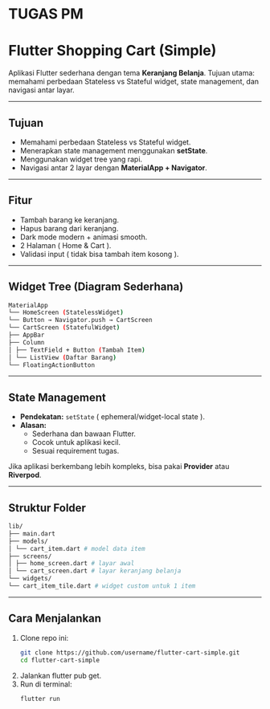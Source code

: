 # TUGAS PM
#  Flutter Shopping Cart (Simple)

Aplikasi Flutter sederhana dengan tema **Keranjang Belanja**.
Tujuan utama: memahami perbedaan Stateless vs Stateful widget, state management, dan navigasi antar layar.

---

##  Tujuan
- Memahami perbedaan Stateless vs Stateful widget.
- Menerapkan state management menggunakan **setState**.
- Menggunakan widget tree yang rapi.
- Navigasi antar 2 layar dengan **MaterialApp + Navigator**.

---

##  Fitur
- Tambah barang ke keranjang.
- Hapus barang dari keranjang.
- Dark mode modern + animasi smooth.
- 2 Halaman ( Home & Cart ).
- Validasi input ( tidak bisa tambah item kosong ).

---

##  Widget Tree (Diagram Sederhana)

 ```bash
 MaterialApp
└── HomeScreen (StatelessWidget)
└── Button → Navigator.push → CartScreen
└── CartScreen (StatefulWidget)
├── AppBar
├── Column
│ ├── TextField + Button (Tambah Item)
│ └── ListView (Daftar Barang)
└── FloatingActionButton
 ```


---

##  State Management
- **Pendekatan:** `setState` ( ephemeral/widget-local state ).  
- **Alasan:**  
  - Sederhana dan bawaan Flutter.  
  - Cocok untuk aplikasi kecil.  
  - Sesuai requirement tugas.  

Jika aplikasi berkembang lebih kompleks, bisa pakai **Provider** atau **Riverpod**.

---

##  Struktur Folder
```bash
lib/
├── main.dart
├── models/
│ └── cart_item.dart # model data item
├── screens/
│ ├── home_screen.dart # layar awal
│ └── cart_screen.dart # layar keranjang belanja
└── widgets/
└── cart_item_tile.dart # widget custom untuk 1 item
```


---


##  Cara Menjalankan
1. Clone repo ini:
   ```bash
   git clone https://github.com/username/flutter-cart-simple.git
   cd flutter-cart-simple
   ```
2. Jalankan flutter pub get.
3. Run di terminal:
   ```bash
   flutter run




